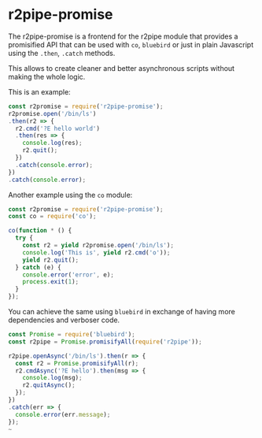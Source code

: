 r2pipe-promise
==============

The r2pipe-promise is a frontend for the r2pipe module that provides
a promisified API that can be used with `co`, `bluebird` or just in
plain Javascript using the `.then`, `.catch` methods.

This allows to create cleaner and better asynchronous scripts without
making the whole logic.

This is an example:

```js
const r2promise = require('r2pipe-promise');
r2promise.open('/bin/ls')
.then(r2 => {
  r2.cmd('?E hello world')
  .then(res => {
    console.log(res);
    r2.quit();
  })
  .catch(console.error);
})
.catch(console.error);

```

Another example using the `co` module:

```js
const r2promise = require('r2pipe-promise');
const co = require('co');

co(function * () {
  try {
    const r2 = yield r2promise.open('/bin/ls');
    console.log('This is', yield r2.cmd('o'));
    yield r2.quit();
  } catch (e) {
    console.error('error', e);
    process.exit(1);
  }
});
```

You can achieve the same using `bluebird` in exchange of having
more dependencies and verboser code.

```js
const Promise = require('bluebird');
const r2pipe = Promise.promisifyAll(require('r2pipe'));

r2pipe.openAsync('/bin/ls').then(r => {
  const r2 = Promise.promisifyAll(r);
  r2.cmdAsync('?E hello').then(msg => {
    console.log(msg);
    r2.quitAsync();
  });
})
.catch(err => {
  console.error(err.message);
});
~
```
